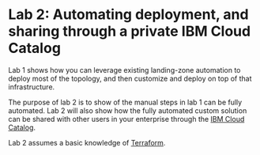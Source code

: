 # Lab 2: Automating deployment, and sharing through a private IBM Cloud Catalog

Lab 1 shows how you can leverage existing landing-zone automation to deploy most of the topology, and then customize and deploy on top of that infrastructure.

The purpose of lab 2 is to show of the manual steps in lab 1 can be fully automated. Lab 2 will also show how the fully automated custom solution can be shared with other users in your enterprise through the [IBM Cloud Catalog](https://cloud.ibm.com/catalog).

Lab 2 assumes a basic knowledge of [Terraform](https://www.ibm.com/topics/terraform).